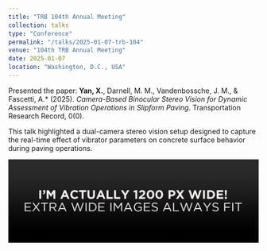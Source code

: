 ```yaml
---
title: "TRB 104th Annual Meeting"
collection: talks
type: "Conference"
permalink: "/talks/2025-01-07-trb-104"
venue: "104th TRB Annual Meeting"
date: 2025-01-07
location: "Washington, D.C., USA"
---
```


Presented the paper:
**Yan, X.**, Darnell, M. M., Vandenbossche, J. M., & Fascetti, A.* (2025). *Camera-Based Binocular Stereo Vision for Dynamic Assessment of Vibration Operations in Slipform Paving*. Transportation Research Record, 0(0).

This talk highlighted a dual-camera stereo vision setup designed to capture the real-time effect of vibrator parameters on concrete surface behavior during paving operations.

<img src='/images/image-alignment-1200x4002.jpg' alt='Talk illustration'>